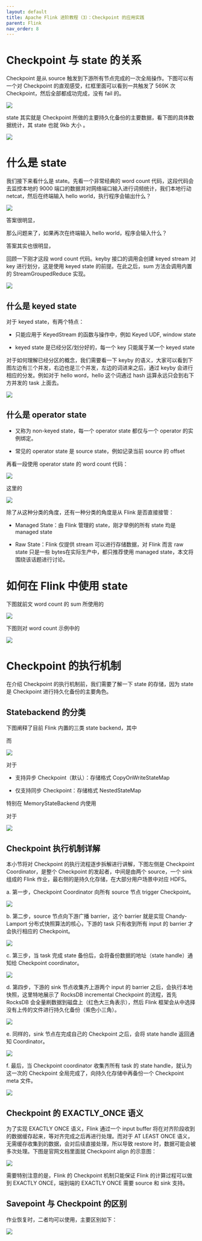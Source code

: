 ```yaml
---
layout: default
title: Apache Flink 进阶教程（3）：Checkpoint 的应用实践
parent: Flink
nav_order: 8
---
```


# Checkpoint 与 state 的关系

Checkpoint 是从 source 触发到下游所有节点完成的一次全局操作。下图可以有一个对 Checkpoint 的直观感受，红框里面可以看到一共触发了 569K 次 Checkpoint，然后全部都成功完成，没有 fail 的。

![](../../assets/images/Flink/attachments/ApacheFlink进阶教程（3）：Checkpoint的应用实践_image_0.png)

state 其实就是 Checkpoint 所做的主要持久化备份的主要数据，看下图的具体数据统计，其 state 也就 9kb 大小 。

![](../../assets/images/Flink/attachments/ApacheFlink进阶教程（3）：Checkpoint的应用实践_image_1.png)

# 什么是 state

我们接下来看什么是 state。先看一个非常经典的 word count 代码，这段代码会去监控本地的 9000 端口的数据并对网络端口输入进行词频统计，我们本地行动 netcat，然后在终端输入 hello world，执行程序会输出什么？

![](../../assets/images/Flink/attachments/ApacheFlink进阶教程（3）：Checkpoint的应用实践_image_2.png)

答案很明显，

那么问题来了，如果再次在终端输入 hello world，程序会输入什么？

答案其实也很明显，

回顾一下刚才这段 word count 代码。keyby 接口的调用会创建 keyed stream 对 key 进行划分，这是使用 keyed state 的前提。在此之后，sum 方法会调用内置的 StreamGroupedReduce 实现。

![](../../assets/images/Flink/attachments/ApacheFlink进阶教程（3）：Checkpoint的应用实践_image_3.png)

## 什么是 keyed state

对于 keyed state，有两个特点：

- 只能应用于 KeyedStream 的函数与操作中，例如 Keyed UDF, window state

- keyed state 是已经分区/划分好的，每一个 key 只能属于某一个 keyed state

对于如何理解已经分区的概念，我们需要看一下 keyby 的语义，大家可以看到下图左边有三个并发，右边也是三个并发，左边的词进来之后，通过 keyby 会进行相应的分发。例如对于 hello word，hello 这个词通过 hash 运算永远只会到右下方并发的 task 上面去。

![](../../assets/images/Flink/attachments/ApacheFlink进阶教程（3）：Checkpoint的应用实践_image_4.png)

## 什么是 operator state

- 又称为 non-keyed state，每一个 operator state 都仅与一个 operator 的实例绑定。

- 常见的 operator state 是 source state，例如记录当前 source 的 offset

再看一段使用 operator state 的 word count 代码：

![](../../assets/images/Flink/attachments/ApacheFlink进阶教程（3）：Checkpoint的应用实践_image_5.png)

这里的

![](../../assets/images/Flink/attachments/ApacheFlink进阶教程（3）：Checkpoint的应用实践_image_6.png)

除了从这种分类的角度，还有一种分类的角度是从 Flink 是否直接接管：

- Managed State：由 Flink 管理的 state，刚才举例的所有 state 均是 managed state

- Raw State：Flink 仅提供 stream 可以进行存储数据，对 Flink 而言 raw state 只是一些 bytes在实际生产中，都只推荐使用 managed state，本文将围绕该话题进行讨论。

# 如何在 Flink 中使用 state

下图就前文 word count 的 sum 所使用的

![](../../assets/images/Flink/attachments/ApacheFlink进阶教程（3）：Checkpoint的应用实践_image_7.png)

下图则对 word count 示例中的

![](../../assets/images/Flink/attachments/ApacheFlink进阶教程（3）：Checkpoint的应用实践_image_8.png)

# Checkpoint 的执行机制

在介绍 Checkpoint 的执行机制前，我们需要了解一下 state 的存储，因为 state 是 Checkpoint 进行持久化备份的主要角色。

## Statebackend 的分类

下图阐释了目前 Flink 内置的三类 state backend，其中

而

![](../../assets/images/Flink/attachments/ApacheFlink进阶教程（3）：Checkpoint的应用实践_image_9.png)

对于

- 支持异步 Checkpoint（默认）：存储格式 CopyOnWriteStateMap

- 仅支持同步 Checkpoint：存储格式 NestedStateMap

特别在 MemoryStateBackend 内使用

对于

![](../../assets/images/Flink/attachments/ApacheFlink进阶教程（3）：Checkpoint的应用实践_image_10.png)

## Checkpoint 执行机制详解

本小节将对 Checkpoint 的执行流程逐步拆解进行讲解，下图左侧是 Checkpoint Coordinator，是整个 Checkpoint 的发起者，中间是由两个 source，一个 sink 组成的 Flink 作业，最右侧的是持久化存储，在大部分用户场景中对应 HDFS。

a. 第一步，Checkpoint Coordinator 向所有 source 节点 trigger Checkpoint。

![](../../assets/images/Flink/attachments/ApacheFlink进阶教程（3）：Checkpoint的应用实践_image_11.png)

b. 第二步，source 节点向下游广播 barrier，这个 barrier 就是实现 Chandy-Lamport 分布式快照算法的核心，下游的 task 只有收到所有 input 的 barrier 才会执行相应的 Checkpoint。

![](../../assets/images/Flink/attachments/ApacheFlink进阶教程（3）：Checkpoint的应用实践_image_12.png)

c. 第三步，当 task 完成 state 备份后，会将备份数据的地址（state handle）通知给 Checkpoint coordinator。

![](../../assets/images/Flink/attachments/ApacheFlink进阶教程（3）：Checkpoint的应用实践_image_13.png)

d. 第四步，下游的 sink 节点收集齐上游两个 input 的 barrier 之后，会执行本地快照，这里特地展示了 RocksDB incremental Checkpoint 的流程，首先 RocksDB 会全量刷数据到磁盘上（红色大三角表示），然后 Flink 框架会从中选择没有上传的文件进行持久化备份（紫色小三角）。

![](../../assets/images/Flink/attachments/ApacheFlink进阶教程（3）：Checkpoint的应用实践_image_14.png)

e. 同样的，sink 节点在完成自己的 Checkpoint 之后，会将 state handle 返回通知 Coordinator。

![](../../assets/images/Flink/attachments/ApacheFlink进阶教程（3）：Checkpoint的应用实践_image_15.png)

f. 最后，当 Checkpoint coordinator 收集齐所有 task 的 state handle，就认为这一次的 Checkpoint 全局完成了，向持久化存储中再备份一个 Checkpoint meta 文件。

![](../../assets/images/Flink/attachments/ApacheFlink进阶教程（3）：Checkpoint的应用实践_image_16.png)

## Checkpoint 的 EXACTLY_ONCE 语义

为了实现 EXACTLY ONCE 语义，Flink 通过一个 input buffer 将在对齐阶段收到的数据缓存起来，等对齐完成之后再进行处理。而对于 AT LEAST ONCE 语义，无需缓存收集到的数据，会对后续直接处理，所以导致 restore 时，数据可能会被多次处理。下图是官网文档里面就 Checkpoint align 的示意图：

![](../../assets/images/Flink/attachments/ApacheFlink进阶教程（3）：Checkpoint的应用实践_image_17.png)

需要特别注意的是，Flink 的 Checkpoint 机制只能保证 Flink 的计算过程可以做到 EXACTLY ONCE，端到端的 EXACTLY ONCE 需要 source 和 sink 支持。

## Savepoint 与 Checkpoint 的区别

作业恢复时，二者均可以使用，主要区别如下：

![](../../assets/images/Flink/attachments/ApacheFlink进阶教程（3）：Checkpoint的应用实践_image_18.png)